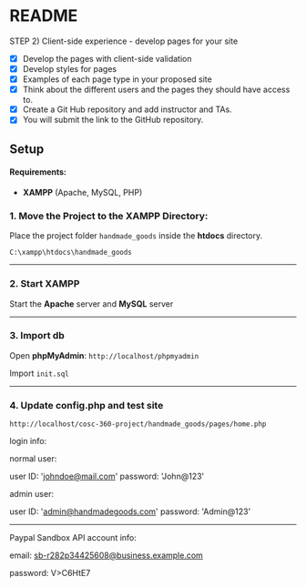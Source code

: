 # README

STEP 2) Client-side experience - develop pages for your site
- [x] Develop the pages with client-side validation
- [x] Develop styles for pages
- [x] Examples of each page type in your proposed site
- [x] Think about the different users and the pages they should have access to.
- [x] Create a Git Hub repository and add instructor and TAs.
- [x] You will submit the link to the GitHub repository.

## Setup
#### Requirements:
- **XAMPP** (Apache, MySQL, PHP)

### 1. Move the Project to the XAMPP Directory:
Place the project folder `handmade_goods` inside the **htdocs** directory.

`C:\xampp\htdocs\handmade_goods`

---

### 2. Start XAMPP

Start the **Apache** server and **MySQL** server 

---

### 3. Import db
    

Open **phpMyAdmin**:
`http://localhost/phpmyadmin`

Import `init.sql`

---

### 4. Update config.php and test site

`http://localhost/cosc-360-project/handmade_goods/pages/home.php`

login info:

normal user: 

user ID: 'johndoe@mail.com'
password: 'John@123'

admin user:

user ID: 'admin@handmadegoods.com'
password: 'Admin@123'

---

Paypal Sandbox API account info: 

email: sb-r282p34425608@business.example.com

password: V>C6HtE7
